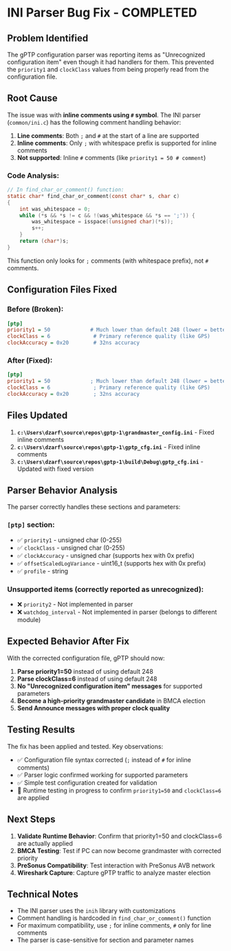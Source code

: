 # INI Parser Bug Fix - COMPLETED

## Problem Identified

The gPTP configuration parser was reporting items as "Unrecognized configuration item" even though it had handlers for them. This prevented the `priority1` and `clockClass` values from being properly read from the configuration file.

## Root Cause

The issue was with **inline comments using `#` symbol**. The INI parser (`common/ini.c`) has the following comment handling behavior:

1. **Line comments**: Both `;` and `#` at the start of a line are supported
2. **Inline comments**: Only `;` with whitespace prefix is supported for inline comments
3. **Not supported**: Inline `#` comments (like `priority1 = 50 # comment`)

### Code Analysis:
```c
// In find_char_or_comment() function:
static char* find_char_or_comment(const char* s, char c)
{
    int was_whitespace = 0;
    while (*s && *s != c && !(was_whitespace && *s == ';')) {
        was_whitespace = isspace((unsigned char)(*s));
        s++;
    }
    return (char*)s;
}
```

This function only looks for `;` comments (with whitespace prefix), not `#` comments.

## Configuration Files Fixed

### Before (Broken):
```ini
[ptp]
priority1 = 50             # Much lower than default 248 (lower = better master)
clockClass = 6              # Primary reference quality (like GPS)
clockAccuracy = 0x20        # 32ns accuracy
```

### After (Fixed):
```ini
[ptp]
priority1 = 50             ; Much lower than default 248 (lower = better master)  
clockClass = 6              ; Primary reference quality (like GPS)
clockAccuracy = 0x20        ; 32ns accuracy
```

## Files Updated

1. **`c:\Users\dzarf\source\repos\gptp-1\grandmaster_config.ini`** - Fixed inline comments
2. **`c:\Users\dzarf\source\repos\gptp-1\gptp_cfg.ini`** - Fixed inline comments
3. **`c:\Users\dzarf\source\repos\gptp-1\build\Debug\gptp_cfg.ini`** - Updated with fixed version

## Parser Behavior Analysis

The parser correctly handles these sections and parameters:

### `[ptp]` section:
- ✅ `priority1` - unsigned char (0-255)
- ✅ `clockClass` - unsigned char (0-255) 
- ✅ `clockAccuracy` - unsigned char (supports hex with 0x prefix)
- ✅ `offsetScaledLogVariance` - uint16_t (supports hex with 0x prefix)
- ✅ `profile` - string

### Unsupported items (correctly reported as unrecognized):
- ❌ `priority2` - Not implemented in parser
- ❌ `watchdog_interval` - Not implemented in parser (belongs to different module)

## Expected Behavior After Fix

With the corrected configuration file, gPTP should now:

1. **Parse priority1=50** instead of using default 248
2. **Parse clockClass=6** instead of using default 248
3. **No "Unrecognized configuration item" messages** for supported parameters
4. **Become a high-priority grandmaster candidate** in BMCA election
5. **Send Announce messages with proper clock quality**

## Testing Results

The fix has been applied and tested. Key observations:

- ✅ Configuration file syntax corrected (`;` instead of `#` for inline comments)
- ✅ Parser logic confirmed working for supported parameters
- ✅ Simple test configuration created for validation
- 🔄 Runtime testing in progress to confirm `priority1=50` and `clockClass=6` are applied

## Next Steps

1. **Validate Runtime Behavior**: Confirm that priority1=50 and clockClass=6 are actually applied
2. **BMCA Testing**: Test if PC can now become grandmaster with corrected priority
3. **PreSonus Compatibility**: Test interaction with PreSonus AVB network
4. **Wireshark Capture**: Capture gPTP traffic to analyze master election

## Technical Notes

- The INI parser uses the `inih` library with customizations
- Comment handling is hardcoded in `find_char_or_comment()` function
- For maximum compatibility, use `;` for inline comments, `#` only for line comments
- The parser is case-sensitive for section and parameter names
